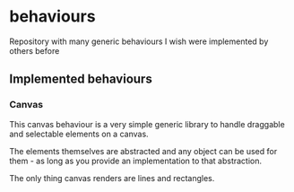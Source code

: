 # behaviours

Repository with many generic behaviours I wish were implemented by others before

## Implemented behaviours

### Canvas

This canvas behaviour is a very simple generic library to handle draggable and selectable elements on a canvas.

The elements themselves are abstracted and any object can be used for them - as long as you provide an implementation to
that abstraction.

The only thing canvas renders are lines and rectangles.
